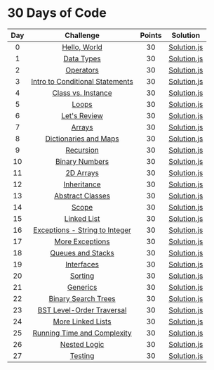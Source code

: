 # 30 Days of Code

| Day |                                                Challenge                                                | Points |                                                                                   Solution                                                                                  |
|:---:|:-------------------------------------------------------------------------------------------------------:|:------:|:---------------------------------------------------------------------------------------------------------------------------------------------------------------------------:|
|  0  | [Hello, World](https://www.hackerrank.com/challenges/30-hello-world)                                    |   30   | [Solution.js](https://github.com/leoliew/HackerRank/blob/master/30%20Days%20of%20Code/Day%2000%20-%20Hello%2C%20World/Solution.js)                       |
|  1  | [Data Types](https://www.hackerrank.com/challenges/30-data-types)                                       |   30   | [Solution.js](https://github.com/leoliew/HackerRank/blob/master/30%20Days%20of%20Code/Day%2001%20-%20Data%20Types/Solution.js)                           |
|  2  | [Operators](https://www.hackerrank.com/challenges/30-operators)                                         |   30   | [Solution.js](https://github.com/leoliew/HackerRank/blob/master/30%20Days%20of%20Code/Day%2002%20-%20Operators/Solution.js)                              |
|  3  | [Intro to Conditional Statements](https://www.hackerrank.com/challenges/30-conditional-statements)      |   30   | [Solution.js](https://github.com/leoliew/HackerRank/blob/master/30%20Days%20of%20Code/Day%2003%20-%20Intro%20to%20Conditional%20Statements/Solution.js)  |
|  4  | [Class vs. Instance](https://www.hackerrank.com/challenges/30-class-vs-instance)                        |   30   | [Solution.js](https://github.com/leoliew/HackerRank/blob/master/30%20Days%20of%20Code/Day%2004%20-%20Class%20vs.%20Instance/Solution.js)                 |
|  5  | [Loops](https://www.hackerrank.com/challenges/30-loops)                                                 |   30   | [Solution.js](https://github.com/leoliew/HackerRank/blob/master/30%20Days%20of%20Code/Day%2005%20-%20Loops/Solution.js)                                  |
|  6  | [Let's Review](https://www.hackerrank.com/challenges/30-review-loop)                                    |   30   | [Solution.js](https://github.com/leoliew/HackerRank/blob/master/30%20Days%20of%20Code/Day%2006%20-%20Let's%20Review/Solution.js)                         |
|  7  | [Arrays](https://www.hackerrank.com/challenges/30-arrays)                                               |   30   | [Solution.js](https://github.com/leoliew/HackerRank/blob/master/30%20Days%20of%20Code/Day%2007%20-%20Arrays/Solution.js)                                 |
|  8  | [Dictionaries and Maps](https://www.hackerrank.com/challenges/30-dictionaries-and-maps)                 |   30   | [Solution.js](https://github.com/leoliew/HackerRank/blob/master/30%20Days%20of%20Code/Day%2008%20-%20Dictionaries%20and%20Maps/Solution.js)              |
|  9  | [Recursion](https://www.hackerrank.com/challenges/30-recursion)                                         |   30   | [Solution.js](https://github.com/leoliew/HackerRank/blob/master/30%20Days%20of%20Code/Day%2009%20-%20Recursion/Solution.js)                              |
|  10 | [Binary Numbers](https://www.hackerrank.com/challenges/30-binary-numbers)                               |   30   | [Solution.js](https://github.com/leoliew/HackerRank/blob/master/30%20Days%20of%20Code/Day%2010%20-%20Binary%20Numbers/Solution.js)                       |
|  11 | [2D Arrays](https://www.hackerrank.com/challenges/30-2d-arrays)                                         |   30   | [Solution.js](https://github.com/leoliew/HackerRank/blob/master/30%20Days%20of%20Code/Day%2011%20-%202D%20Arrays/Solution.js)                            |
|  12 | [Inheritance](https://www.hackerrank.com/challenges/30-inheritance)                                     |   30   | [Solution.js](https://github.com/leoliew/HackerRank/blob/master/30%20Days%20of%20Code/Day%2012%20-%20Inheritance/Solution.js)                            |
|  13 | [Abstract Classes](https://www.hackerrank.com/challenges/30-abstract-classes)                           |   30   | [Solution.js](https://github.com/leoliew/HackerRank/blob/master/30%20Days%20of%20Code/Day%2013%20-%20Abstract%20Classes/Solution.js)                     |
|  14 | [Scope](https://www.hackerrank.com/challenges/30-scope)                                                 |   30   | [Solution.js](https://github.com/leoliew/HackerRank/blob/master/30%20Days%20of%20Code/Day%2014%20-%20Scope/Solution.js)                                  |
|  15 | [Linked List](https://www.hackerrank.com/challenges/30-linked-list)                                     |   30   | [Solution.js](https://github.com/leoliew/HackerRank/blob/master/30%20Days%20of%20Code/Day%2015%20-%20Linked%20List/Solution.js)                          |
|  16 | [Exceptions - String to Integer](https://www.hackerrank.com/challenges/30-exceptions-string-to-integer) |   30   | [Solution.js](https://github.com/leoliew/HackerRank/blob/master/30%20Days%20of%20Code/Day%2016%20-%20Exceptions%20-%20String%20to%20Integer/Solution.js) |
|  17 | [More Exceptions](https://www.hackerrank.com/challenges/30-more-exceptions)                             |   30   | [Solution.js](https://github.com/leoliew/HackerRank/blob/master/30%20Days%20of%20Code/Day%2017%20-%20More%20Exceptions/Solution.js)                      |
|  18 | [Queues and Stacks](https://www.hackerrank.com/challenges/30-queues-stacks)                             |   30   | [Solution.js](https://github.com/leoliew/HackerRank/blob/master/30%20Days%20of%20Code/Day%2018%20-%20Queues%20and%20Stacks/Solution.js)                  |
|  19 | [Interfaces](https://www.hackerrank.com/challenges/30-interfaces)                                       |   30   | [Solution.js](https://github.com/leoliew/HackerRank/blob/master/30%20Days%20of%20Code/Day%2019%20-%20Interfaces/Solution.js)                             |
|  20 | [Sorting](https://www.hackerrank.com/challenges/30-sorting)                                             |   30   | [Solution.js](https://github.com/leoliew/HackerRank/blob/master/30%20Days%20of%20Code/Day%2020%20-%20Sorting/Solution.js)                                |
|  21 | [Generics](https://www.hackerrank.com/challenges/30-generics)                                           |   30   | [Solution.js](https://github.com/leoliew/HackerRank/blob/master/30%20Days%20of%20Code/Day%2021%20-%20Generics/Solution.js)                               |
|  22 | [Binary Search Trees](https://www.hackerrank.com/challenges/30-binary-search-trees)                     |   30   | [Solution.js](https://github.com/leoliew/HackerRank/blob/master/30%20Days%20of%20Code/Day%2022%20-%20Binary%20Search%20Trees/Solution.js)                |
|  23 | [BST Level-Order Traversal](https://www.hackerrank.com/challenges/30-binary-trees)                      |   30   | [Solution.js](https://github.com/leoliew/HackerRank/blob/master/30%20Days%20of%20Code/Day%2023%20-%20BST%20Level-Order%20Traversal/Solution.js)          |
|  24 | [More Linked Lists](https://www.hackerrank.com/challenges/30-linked-list-deletion)                      |   30   | [Solution.js](https://github.com/leoliew/HackerRank/blob/master/30%20Days%20of%20Code/Day%2024%20-%20More%20Linked%20Lists/Solution.js)                  |
|  25 | [Running Time and Complexity](https://www.hackerrank.com/challenges/30-running-time-and-complexity)     |   30   | [Solution.js](https://github.com/leoliew/HackerRank/blob/master/30%20Days%20of%20Code/Day%2025%20-%20Running%20Time%20and%20Complexity/Solution.js)      |
|  26 | [Nested Logic](https://www.hackerrank.com/challenges/30-nested-logic)                                   |   30   | [Solution.js](https://github.com/leoliew/HackerRank/blob/master/30%20Days%20of%20Code/Day%2026%20-%20Nested%20Logic/Solution.js)                         |
|  27 | [Testing](https://www.hackerrank.com/challenges/30-testing)                                             |   30   | [Solution.js](https://github.com/leoliew/HackerRank/blob/master/30%20Days%20of%20Code/Day%2027%20-%20Testing/Solution.js)                                |
